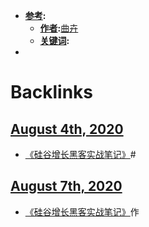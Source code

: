 - **[参考](<参考.md>):**
    - **[作者](<作者.md>):**[曲卉](<曲卉.md>)
    - **[关键词](<关键词.md>):**
- 

# Backlinks
## [August 4th, 2020](<August 4th, 2020.md>)
- [《硅谷增长黑客实战笔记》](<《硅谷增长黑客实战笔记》.md>)#

## [August 7th, 2020](<August 7th, 2020.md>)
- [《硅谷增长黑客实战笔记》](<《硅谷增长黑客实战笔记》.md>)作

